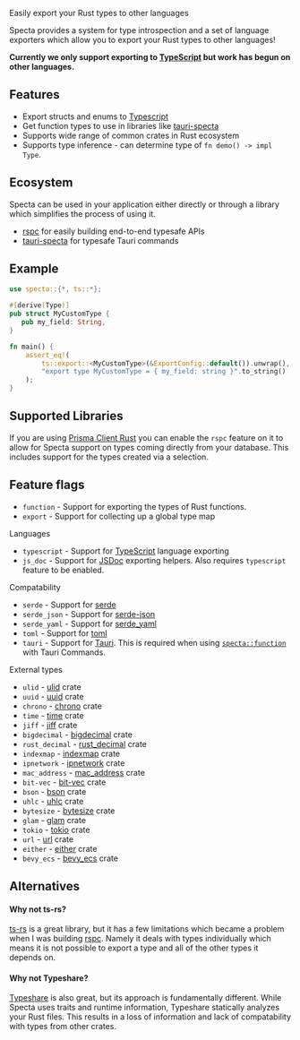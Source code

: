 Easily export your Rust types to other languages

Specta provides a system for type introspection and a set of language exporters which allow you to export your Rust types to other languages!

**Currently we only support exporting to [TypeScript](https://www.typescriptlang.org) but work has begun on other languages.**

## Features
 - Export structs and enums to [Typescript](https://www.typescriptlang.org)
 - Get function types to use in libraries like [tauri-specta](https://github.com/oscartbeaumont/tauri-specta)
 - Supports wide range of common crates in Rust ecosystem
 - Supports type inference - can determine type of `fn demo() -> impl Type`.

## Ecosystem

Specta can be used in your application either directly or through a library which simplifies the process of using it.

- [rspc](https://github.com/oscartbeaumont/rspc) for easily building end-to-end typesafe APIs
- [tauri-specta](https://github.com/oscartbeaumont/tauri-specta) for typesafe Tauri commands

## Example
```rust
use specta::{*, ts::*};

#[derive(Type)]
pub struct MyCustomType {
   pub my_field: String,
}

fn main() {
    assert_eq!(
        ts::export::<MyCustomType>(&ExportConfig::default()).unwrap(),
        "export type MyCustomType = { my_field: string }".to_string()
    );
}
```

## Supported Libraries

If you are using [Prisma Client Rust](https://prisma.brendonovich.dev) you can enable the `rspc` feature on it to allow for Specta support on types coming directly from your database. This includes support for the types created via a selection.

## Feature flags
[//]: # (FEATURE_FLAGS_START)


- `function` - Support for exporting the types of Rust functions.
- `export` - Support for collecting up a global type map

Languages

- `typescript` - Support for [TypeScript](https://www.typescriptlang.org) language exporting
- `js_doc` - Support for [JSDoc](https://jsdoc.app) exporting helpers. Also requires `typescript` feature to be enabled.

Compatability

- `serde` - Support for [serde](https://serde.rs)
- `serde_json` - Support for [serde-json](https://github.com/serde-rs/json)
- `serde_yaml` - Support for [serde_yaml](https://github.com/dtolnay/serde-yaml)
- `toml` - Support for [toml](https://github.com/toml-rs/toml)
- `tauri` - Support for [Tauri](https://tauri.app). This is required when using [`specta::function`](macro@crate::specta) with Tauri Commands.

External types

- `ulid` - [ulid](https://docs.rs/ulid) crate
- `uuid` - [uuid](https://docs.rs/uuid) crate
- `chrono` - [chrono](https://docs.rs/chrono) crate
- `time` - [time](https://docs.rs/time) crate
- `jiff` - [jiff](https://docs.rs/jiff) crate
- `bigdecimal` - [bigdecimal](https://docs.rs/bigdecimal) crate
- `rust_decimal` - [rust_decimal](https://docs.rs/rust_decimal) crate
- `indexmap` - [indexmap](https://docs.rs/indexmap) crate
- `ipnetwork` - [ipnetwork](https://docs.rs/ipnetwork) crate
- `mac_address` - [mac_address](https://docs.rs/mac_address) crate
- `bit-vec` - [bit-vec](https://docs.rs/bit-vec) crate
- `bson` - [bson](https://docs.rs/bson) crate
- `uhlc` - [uhlc](https://docs.rs/uhlc) crate
- `bytesize` - [bytesize](https://docs.rs/bytesize) crate
- `glam` - [glam](https://docs.rs/glam) crate
- `tokio` - [tokio](https://docs.rs/tokio) crate
- `url` - [url](https://docs.rs/url) crate
- `either` - [either](https://docs.rs/either) crate
- `bevy_ecs` - [bevy_ecs](https://docs.rs/bevy_ecs) crate

[//]: # (FEATURE_FLAGS_END)
## Alternatives

#### Why not ts-rs?

[ts-rs](https://github.com/Aleph-Alpha/ts-rs) is a great library,
but it has a few limitations which became a problem when I was building [rspc](https://github.com/oscartbeaumont/rspc).
Namely it deals with types individually which means it is not possible to export a type and all of the other types it depends on.

#### Why not Typeshare?
[Typeshare](https://github.com/1Password/typeshare) is also great, but its approach is fundamentally different.
While Specta uses traits and runtime information, Typeshare statically analyzes your Rust
files.
This results in a loss of information and lack of compatability with types from other crates.
